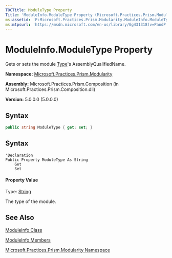 ```yaml
---
TOCTitle: ModuleType Property
Title: 'ModuleInfo.ModuleType Property (Microsoft.Practices.Prism.Modularity)'
ms:assetid: 'P:Microsoft.Practices.Prism.Modularity.ModuleInfo.ModuleType'
ms:mtpsurl: 'https://msdn.microsoft.com/en-us/library/Gg431318(v=PandP.50)'
---
```


# ModuleInfo.ModuleType Property

Gets or sets the module [Type](http://msdn2.microsoft.com/en-us/library/42892f65)'s AssemblyQualifiedName.

**Namespace:** [Microsoft.Practices.Prism.Modularity](https://msdn.microsoft.com/en-us/library/microsoft.practices.prism.modularity(v=pandp.50))

**Assembly:** Microsoft.Practices.Prism.Composition (in Microsoft.Practices.Prism.Composition.dll)

**Version:** 5.0.0.0 (5.0.0.0)

## Syntax

```C#
public string ModuleType { get; set; }
```

## Syntax

```VB
'Declaration
Public Property ModuleType As String
	Get
	Set
```

#### Property Value

Type: [String](http://msdn2.microsoft.com/en-us/library/s1wwdcbf)

The type of the module.

## See Also

[ModuleInfo Class](https://msdn.microsoft.com/en-us/library/microsoft.practices.prism.modularity.moduleinfo(v=pandp.50))

[ModuleInfo Members](https://msdn.microsoft.com/en-us/library/microsoft.practices.prism.modularity.moduleinfo_members(v=pandp.50))

[Microsoft.Practices.Prism.Modularity Namespace](https://msdn.microsoft.com/en-us/library/microsoft.practices.prism.modularity(v=pandp.50))
